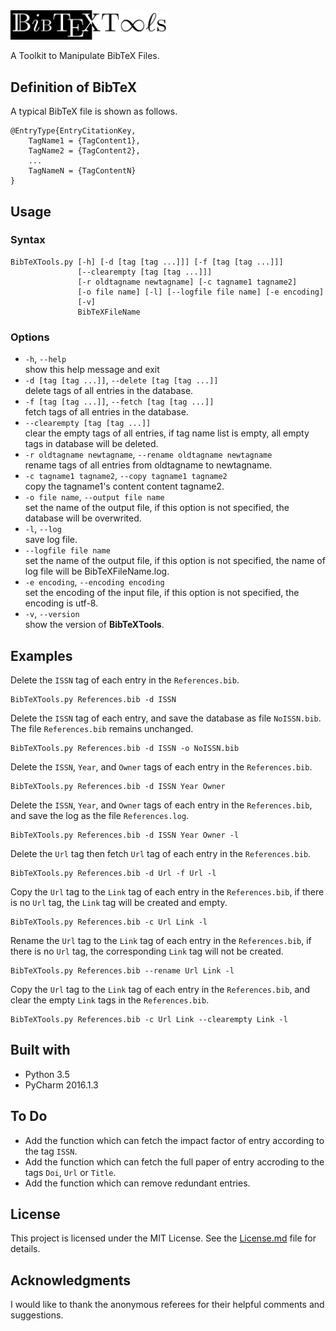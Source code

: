 <img src = "./Logo/Logo.png" width = 250pt />

A Toolkit to Manipulate BibTeX Files.

## Definition of BibTeX
A typical BibTeX file is shown as follows.

    @EntryType{EntryCitationKey,
        TagName1 = {TagContent1},
        TagName2 = {TagContent2},
        ...
        TagNameN = {TagContentN}
    }

## Usage
### Syntax
    BibTeXTools.py [-h] [-d [tag [tag ...]]] [-f [tag [tag ...]]]
                   [--clearempty [tag [tag ...]]]
                   [-r oldtagname newtagname] [-c tagname1 tagname2]
                   [-o file name] [-l] [--logfile file name] [-e encoding]
                   [-v]
                   BibTeXFileName

### Options
* `-h`, `--help`<br> show this help message and exit
* `-d [tag [tag ...]]`, `--delete [tag [tag ...]]`<br> delete tags of all entries in the database.
* `-f [tag [tag ...]]`, `--fetch [tag [tag ...]]`<br> fetch tags of all entries in the database.
* `--clearempty [tag [tag ...]]`<br> clear the empty tags of all entries, if tag name list is empty, all empty tags in database will be deleted.
* `-r oldtagname newtagname`, `--rename oldtagname newtagname`<br> rename tags of all entries from oldtagname to newtagname.
* `-c tagname1 tagname2`, `--copy tagname1 tagname2`<br> copy the tagname1's content content tagname2.
* `-o file name`, `--output file name`<br> set the name of the output file, if this option is not specified, the database will be overwrited.
* `-l`, `--log`<br> save log file.
* `--logfile file name`<br> set the name of the output file, if this option is not specified, the name of log file will be BibTeXFileName.log.
* `-e encoding`, `--encoding encoding`<br> set the encoding of the input file, if this option is not specified, the encoding is utf-8.
* `-v`, `--version`<br> show the version of **BibTeXTools**.

## Examples
Delete the `ISSN` tag of each entry in the `References.bib`.

    BibTeXTools.py References.bib -d ISSN

Delete the `ISSN` tag of each entry, and save the database as file `NoISSN.bib`. The file `References.bib` remains unchanged.

    BibTeXTools.py References.bib -d ISSN -o NoISSN.bib

Delete the `ISSN`, `Year`, and `Owner` tags of each entry in the `References.bib`.

    BibTeXTools.py References.bib -d ISSN Year Owner

Delete the `ISSN`, `Year`, and `Owner` tags of each entry in the `References.bib`, and save the log as the file `References.log`.

    BibTeXTools.py References.bib -d ISSN Year Owner -l

Delete the `Url` tag then fetch `Url` tag of each entry in the `References.bib`.

    BibTeXTools.py References.bib -d Url -f Url -l

Copy the `Url` tag to the `Link` tag of each entry in the `References.bib`, if there is no `Url` tag, the `Link` tag will be created and empty.

    BibTeXTools.py References.bib -c Url Link -l

Rename the `Url` tag to the `Link` tag of each entry in the `References.bib`, if there is no `Url` tag, the corresponding `Link` tag will not be created.

    BibTeXTools.py References.bib --rename Url Link -l

Copy the `Url` tag to the `Link` tag of each entry in the `References.bib`, and clear the empty `Link` tags in the `References.bib`.

    BibTeXTools.py References.bib -c Url Link --clearempty Link -l


## Built with
* Python 3.5
* PyCharm 2016.1.3

## To Do
* Add the function which can fetch the impact factor of entry according to the tag `ISSN`.
* Add the function which can fetch the full paper of entry accroding to the tags `Doi`, `Url` or `Title`.
* Add the function which can remove redundant entries.

## License
This project is licensed under the MIT License. See the [License.md](License.md) file for details.

## Acknowledgments
I would like to thank the anonymous referees for their helpful comments and suggestions.
